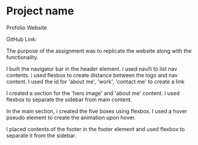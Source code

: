 # Project name 
Profolio Website

GitHub Link:

The purpose of the assignment was to replicate the website along with the functionality.

I built the navigator bar in the header element. i used nav/li to list nav contents. i used flexbox to create distance 
between the logo and nav content. I used the id for 'about me', 'work', 'contact me' to create a link

I created a section for the 'hero image' and 'about me' content. I used flexbox to separate the sidebar from main content.

In the main section, i created the five boxes using flexbox. I used a hover pseudo element to create the animation upon hover.

I placed contents of the footer in the footer element and used flexbox to separate it from the sidebar.

